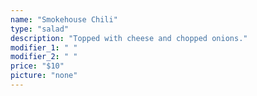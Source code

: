```yaml
---
name: "Smokehouse Chili"
type: "salad"
description: "Topped with cheese and chopped onions."
modifier_1: " "
modifier_2: " "
price: "$10"
picture: "none"
---
```

